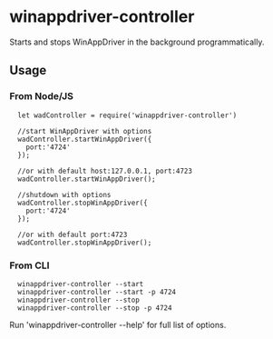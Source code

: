 # winappdriver-controller
Starts and stops WinAppDriver in the background programmatically.

## Usage
### From Node/JS

```
  let wadController = require('winappdriver-controller')

  //start WinAppDriver with options
  wadController.startWinAppDriver({
    port:'4724'
  });

  //or with default host:127.0.0.1, port:4723
  wadController.startWinAppDriver();

  //shutdown with options
  wadController.stopWinAppDriver({
    port:'4724'
  });

  //or with default port:4723
  wadController.stopWinAppDriver();

```

### From CLI
```
  winappdriver-controller --start
  winappdriver-controller --start -p 4724
  winappdriver-controller --stop
  winappdriver-controller --stop -p 4724

```


Run 'winappdriver-controller --help' for full list of options.
